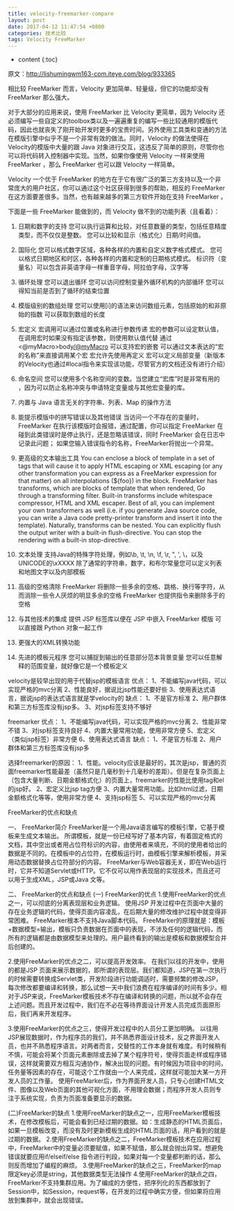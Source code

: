 ```yaml
---
title: velocity-freemarker-compare
layout: post
date: 2017-04-12 11:47:54 +0800
categories: 技术比较
tags: Velocity FreeMarker
---
```



* content
{:toc}                                                                                                          











原文：http://lishumingwm163-com.iteye.com/blog/933365

相比较 FreeMarker 而言，Velocity 更加简单、轻量级，但它的功能却没有 FreeMarker 那么强大。 

对于大部分的应用来说，使用 FreeMarker 比 Velocity 更简单，因为 Velocity 还必须编写一些自定义的toolbox类以及一遍遍重复的编写一些比较通用的模版代码，因此也就丧失了刚开始开发时更多的宝贵时间。另外使用工具类和变通的方法在模版引擎中似乎不是一个非常有效的做法。同时，Velocity 的做法使得在Velocity的模版中大量的跟 Java 对象进行交互，这违反了简单的原则，尽管你也可以将代码转入控制器中实现。当然，如果你像使用 Velocity 一样来使用 FreeMarker ，那么 FreeMarker 也可以跟 Velocity 一样简单。 

Velocity 一个优于 FreeMarker 的地方在于它有很广泛的第三方支持以及一个非常庞大的用户社区，你可以通过这个社区获得到很多的帮助，相反的 FreeMarker 在这方面要差很多。当然，也有越来越多的第三方软件开始在支持 FreeMarker 。 

下面是一些 FreeMarker 能做到的，而 Velocity 做不到的功能列表（且看着）： 

1. 日期和数字的支持 
您可以执行运算和比较，对任意数量的类型，包括任意精度类型，而不仅仅是整数。 
您可以比较和显示（格式化）日期/时间值。 

2. 国际化 
您可以格式数字区域，各种各样的内置和自定义数字格式模式。 
您可以格式日期地区和时区，各种各样的内置和定制的日期格式模式。 
标识符（变量名）可以包含非英语字母一样重音字母，阿拉伯字母，汉字等 

3. 循环处理 
您可以退出循环 
您可以访问控制变量外循环机构的内部循环 
您可以得知当前是否到了循环的结束位置 

4. 模版级别的数组处理 
您可以使用[i]的语法来访问数组元素，包括原始的和非原始的指数 
可以获取到数组的长度 

5. 宏定义 
宏调用可以通过位置或名称进行参数传递 
宏的参数可以设定默认值，在调用宏时如果没有指定该参数，则使用默认值代替 
通过 <@myMacro>body</@myMacro> 可以支持宏的嵌套 
可以通过文本表达的“宏的名称”来直接调用某个宏 
宏允许先使用再定义 
宏可以定义局部变量（新版本的Velocity也通过#local指令来实现该功能，尽管官方的文档还没有进行介绍） 

6. 命名空间 
您可以使用多个名称空间的变数。当您建立“宏库”时是非常有用的 ，因为可以防止名称冲突与申请特定变量或与其他宏变量的库。 

7. 内置与 Java 语言无关的字符串、列表、Map 的操作方法 

8. 能提示模版中的拼写错误以及其他错误 
当访问一个不存在的变量时，FreeMarker 在执行该模版时会报错，通过配置，你可以指定 FreeMarker 在碰到此类错误时是停止执行，还是忽略该错误，同时 FreeMarker 会在日志中记录此问题； 
如果您输入错误指令的名称，FreeMarker将抛出一个异常。 

9. 更高级的文本输出工具 
You can enclose a block of template in a set of tags that will cause it to apply HTML escaping or XML escaping (or any other transformation you can express as a FreeMarker expression for that matter) on all interpolations (${foo}) in the block. 
FreeMarker has transforms, which are blocks of template that when rendered, Go through a transforming filter. Built-in transforms include whitespace compressor, HTML and XML escaper. Best of all, you can implement your own transformers as well (i.e. if you generate Java source code, you can write a Java code pretty-printer transform and insert it into the template). Naturally, transforms can be nested. 
You can explicitly flush the output writer with a built-in flush-directive. 
You can stop the rendering with a built-in stop-directive. 

10. 文本处理 
支持Java的特殊字符处理，例如\b, \t, \n, \f, \r, \", \', \\，以及UNICODE的\xXXXX 
除了通常的字符串，数字，和布尔常量您可以定义列表和地图文字以及内部模板 

11. 高级的空格清除 
FreeMarker 将删除一些多余的空格、跳格、换行等字符，从而消除一些令人厌烦的明显多余的空格 
FreeMarker 也提供指令来删除多于的空格 

12. 与其他技术的集成 
提供 JSP 标签库以便在 JSP 中嵌入 FreeMarker 模版 
可以直接跟 Python 对象一起工作 

13. 更强大的XML转换功能 

14. 先进的模板元程序 
您可以捕捉到输出的任意部分范本背景变量 
您可以任意解释的范围变量，就好像它是一个模板定义 


velocity是较早出现的用于代替jsp的模板语言 
优点： 
1、不能编写java代码，可以实现严格的mvc分离 
2、性能良好，据说比jsp性能还要好些 
3、使用表达式语言，据说jsp的表达式语言就是学velocity的 
缺点： 
1、不是官方标准 
2、用户群体和第三方标签库没有jsp多。 
3、对jsp标签支持不够好 

freemarker 
优点： 
1、不能编写java代码，可以实现严格的mvc分离 
2、性能非常不错 
3、对jsp标签支持良好 
4、内置大量常用功能，使用非常方便 
5、宏定义（类似jsp标签）非常方便 
6、使用表达式语言 
缺点： 
1、不是官方标准 
2、用户群体和第三方标签库没有jsp多 

选择freemarker的原因： 
1、性能。velocity应该是最好的，其次是jsp，普通的页面freemarker性能最差（虽然只是几毫秒到十几毫秒的差距）。但是在复杂页面上（包含大量判断、日期金额格式化）的页面上，freemarker的性能比使用tag和el的jsp好。 
2、宏定义比jsp tag方便 
3、内置大量常用功能。比如html过滤，日期金额格式化等等，使用非常方便 
4、支持jsp标签 
5、可以实现严格的mvc分离 


FreeMarker的优点和缺点 

一、 FreeMarker简介 
FreeMarker是一个用Java语言编写的模板引擎，它基于模板来生成文本输出。 
所谓模板，就是一份已经写好了基本内容，有着固定格式的文档，其中空出或者用占位符标识的内容，由使用者来填充，不同的使用者给出的数据是不同的。在模板中的占位符，在模板运行时，由模板引擎来解析模板，并采用动态数据替换占位符部分的内容。 
FreeMarker与Web容器无关，即在Web运行时，它并不知道Servlet或HTTP。它不仅可以用作表现层的实现技术，而且还可以用于生成XML，JSP或Java 文等。 


二、 FreeMarker的优点和缺点 
(一) FreeMarker的优点 
1.使用FreeMarker的优点之一，可以彻底的分离表现层和业务逻辑。 
使用JSP 开发过程中在页面中大量的存在业务逻辑的代码，使得页面内容凌乱，在后期大量的修改维护过程中就变得非常困难。 
FreeMarker根本不支持Java脚本代码。 
FreeMarker的原理就是：模板+数据模型=输出，模板只负责数据在页面中的表现，不涉及任何的逻辑代码，而所有的逻辑都是由数据模型来处理的。用户最终看到的输出是模板和数据模型合并后创建的。 
      
2.使用FreeMarker的优点之二，可以提高开发效率。 
在我们以往的开发中，使用的都是JSP 页面来展示数据的，即所谓的表现层。我们都知道，JSP在第一次执行的时候需要转换成Servlet类，开发阶段进行功能调适时，需要频繁的修改JSP，每次修改都要编译和转换，那么试想一天中我们浪费在程序编译的时间有多少。相对于JSP来说，FreeMarker模板技术不存在编译和转换的问题，所以就不会存在上述问题。而且开发过程中，我们在不必在等待界面设计开发人员完成页面原形后，我们再来开发程序。

3.使用FreeMarker的优点之三，使得开发过程中的人员分工更加明确。 
以往用JSP展现数据时，作为程序员的我们，并不熟悉界面设计技术，反之界面开发人员，也并不熟悉程序语言。对两者而言，交替性的工作本身就有难度。有时候稍有不慎，可能会将某个页面元素删除或去掉了某个程序符号，使得页面走样或程序错误，这样就需要双方相互沟通协作，解决出现的问题。有时候因为项目中的时间，任务量等因素的存在，可能这个工作就由一个人来完成，这样就可能加大某一方开发人员的工作量。 
使用FreeMarker后，作为界面开发人员，只专心创建HTML文件、图像以及Web页面的其他可视化方面，不用理会数据；而程序开发人员则专注于系统实现，负责为页面准备要显示的数据。 


(二)FreeMarker的缺点 
1.使用FreeMarker的缺点之一，应用FreeMarker模板技术，在修改模板后，可能会看到已经过期的数据。如：生成静态的HTML页面后，如果一旦模板改变，而没有及时更新模板生成的HTML页面的话，用户看到的就是过期的数据。 
2.使用FreeMarker的缺点之二，FreeMarker模板技术在应用过程中，FreeMarker中的变量必须要赋值，如果不赋值，那么就会抛出异常。想避免错误就要应用if/elseif/else 指令进行判段，如果对每一个变量都判断的话，那么则反而增加了编程的麻烦。 
3.使用FreeMarker的缺点之三，FreeMarker的map限定key必须是string，其他数据类型无法操作 
4.使用FreeMarker的缺点之四，FreeMarker不支持集群应用。为了编成的方便性，把序列化的东西都放到了Session中，如Session，request等，在开发的过程中确实方便，但如果将应用放到集群中，就会出现错误。